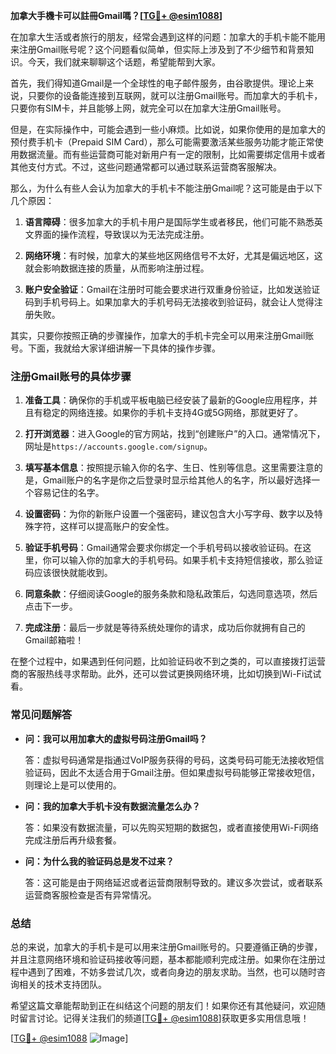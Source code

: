 **加拿大手機卡可以註冊Gmail嗎？[[TG💪+ @esim1088](https://t.me/s/esim1088)]**

在加拿大生活或者旅行的朋友，经常会遇到这样的问题：加拿大的手机卡能不能用来注册Gmail账号呢？这个问题看似简单，但实际上涉及到了不少细节和背景知识。今天，我们就来聊聊这个话题，希望能帮到大家。

首先，我们得知道Gmail是一个全球性的电子邮件服务，由谷歌提供。理论上来说，只要你的设备能连接到互联网，就可以注册Gmail账号。而加拿大的手机卡，只要你有SIM卡，并且能够上网，就完全可以在加拿大注册Gmail账号。

但是，在实际操作中，可能会遇到一些小麻烦。比如说，如果你使用的是加拿大的预付费手机卡（Prepaid SIM Card），那么可能需要激活某些服务功能才能正常使用数据流量。而有些运营商可能对新用户有一定的限制，比如需要绑定信用卡或者其他支付方式。不过，这些问题通常都可以通过联系运营商客服解决。

那么，为什么有些人会认为加拿大的手机卡不能注册Gmail呢？这可能是由于以下几个原因：

1. **语言障碍**：很多加拿大的手机卡用户是国际学生或者移民，他们可能不熟悉英文界面的操作流程，导致误以为无法完成注册。
   
2. **网络环境**：有时候，加拿大的某些地区网络信号不太好，尤其是偏远地区，这就会影响数据连接的质量，从而影响注册过程。

3. **账户安全验证**：Gmail在注册时可能会要求进行双重身份验证，比如发送验证码到手机号码上。如果加拿大的手机号码无法接收到验证码，就会让人觉得注册失败。

其实，只要你按照正确的步骤操作，加拿大的手机卡完全可以用来注册Gmail账号。下面，我就给大家详细讲解一下具体的操作步骤。

### 注册Gmail账号的具体步骤

1. **准备工具**：确保你的手机或平板电脑已经安装了最新的Google应用程序，并且有稳定的网络连接。如果你的手机卡支持4G或5G网络，那就更好了。

2. **打开浏览器**：进入Google的官方网站，找到“创建账户”的入口。通常情况下，网址是`https://accounts.google.com/signup`。

3. **填写基本信息**：按照提示输入你的名字、生日、性别等信息。这里需要注意的是，Gmail账户的名字是你之后登录时显示给其他人的名字，所以最好选择一个容易记住的名字。

4. **设置密码**：为你的新账户设置一个强密码，建议包含大小写字母、数字以及特殊字符，这样可以提高账户的安全性。

5. **验证手机号码**：Gmail通常会要求你绑定一个手机号码以接收验证码。在这里，你可以输入你的加拿大的手机号码。如果手机卡支持短信接收，那么验证码应该很快就能收到。

6. **同意条款**：仔细阅读Google的服务条款和隐私政策后，勾选同意选项，然后点击下一步。

7. **完成注册**：最后一步就是等待系统处理你的请求，成功后你就拥有自己的Gmail邮箱啦！

在整个过程中，如果遇到任何问题，比如验证码收不到之类的，可以直接拨打运营商的客服热线寻求帮助。此外，还可以尝试更换网络环境，比如切换到Wi-Fi试试看。

### 常见问题解答

- **问：我可以用加拿大的虚拟号码注册Gmail吗？**
  
  答：虚拟号码通常是指通过VoIP服务获得的号码，这类号码可能无法接收短信验证码，因此不太适合用于Gmail注册。但如果虚拟号码能够正常接收短信，则理论上是可以使用的。

- **问：我的加拿大手机卡没有数据流量怎么办？**
  
  答：如果没有数据流量，可以先购买短期的数据包，或者直接使用Wi-Fi网络完成注册后再升级套餐。

- **问：为什么我的验证码总是发不过来？**
  
  答：这可能是由于网络延迟或者运营商限制导致的。建议多次尝试，或者联系运营商客服检查是否有异常情况。

### 总结

总的来说，加拿大的手机卡是可以用来注册Gmail账号的。只要遵循正确的步骤，并且注意网络环境和验证码接收等问题，基本都能顺利完成注册。如果你在注册过程中遇到了困难，不妨多尝试几次，或者向身边的朋友求助。当然，也可以随时咨询相关的技术支持团队。

希望这篇文章能帮助到正在纠结这个问题的朋友们！如果你还有其他疑问，欢迎随时留言讨论。记得关注我们的频道[[TG💪+ @esim1088](https://t.me/s/esim1088)]获取更多实用信息哦！

[[TG💪+ @esim1088](https://t.me/s/esim1088) ![Image](https://i.postimg.cc/4NQfJmqS/Snipaste-2025-05-13-00-14-12.png)]